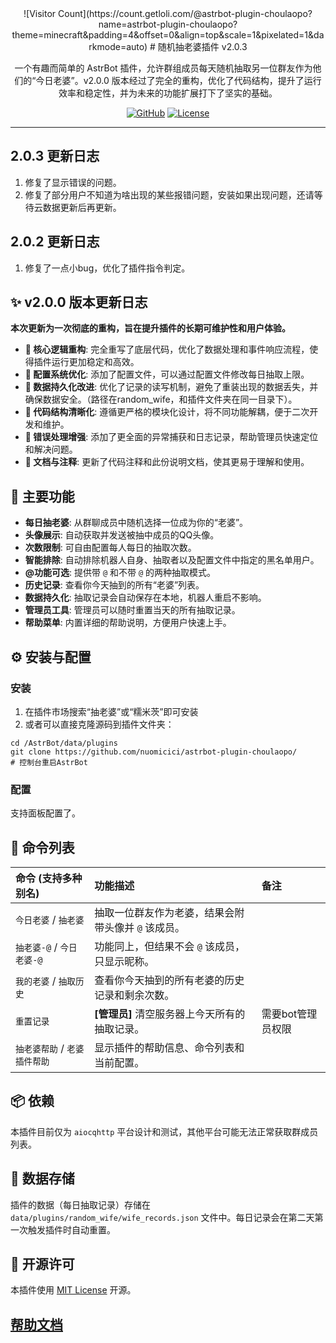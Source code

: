 <div align="center">
![Visitor Count](https://count.getloli.com/@astrbot-plugin-choulaopo?name=astrbot-plugin-choulaopo?theme=minecraft&padding=4&offset=0&align=top&scale=1&pixelated=1&darkmode=auto)  
# 随机抽老婆插件 v2.0.3

一个有趣而简单的 AstrBot 插件，允许群组成员每天随机抽取另一位群友作为他们的“今日老婆”。v2.0.0 版本经过了完全的重构，优化了代码结构，提升了运行效率和稳定性，并为未来的功能扩展打下了坚实的基础。

[![GitHub](https://img.shields.io/badge/GitHub-astrbot--plugin--choulaopo-blue?style=flat-square&logo=github)](https://github.com/astrbot-plugin-choulaopo)
[![License](https://img.shields.io/github/license/nuomicici/astrbot-plugin-choulaopo?style=flat-square)](https://github.com/nuomicici/astrbot-plugin-choulaopo/blob/main/LICENSE)
</div>

---

## 2.0.3 更新日志
1. 修复了显示错误的问题。
2. 修复了部分用户不知道为啥出现的某些报错问题，安装如果出现问题，还请等待云数据更新后再更新。

##  2.0.2 更新日志
1. 修复了一点小bug，优化了插件指令判定。

## ✨ v2.0.0 版本更新日志

**本次更新为一次彻底的重构，旨在提升插件的长期可维护性和用户体验。**

-   **🚀 核心逻辑重构**: 完全重写了底层代码，优化了数据处理和事件响应流程，使得插件运行更加稳定和高效。
-   **🔧 配置系统优化**: 添加了配置文件，可以通过配置文件修改每日抽取上限。
-   **💾 数据持久化改进**: 优化了记录的读写机制，避免了重装出现的数据丢失，并确保数据安全。（路径在random_wife，和插件文件夹在同一目录下）。
-   **🧩 代码结构清晰化**: 遵循更严格的模块化设计，将不同功能解耦，便于二次开发和维护。
-   **🐛 错误处理增强**: 添加了更全面的异常捕获和日志记录，帮助管理员快速定位和解决问题。
-   **📄 文档与注释**: 更新了代码注释和此份说明文档，使其更易于理解和使用。

## 🎯 主要功能

-   **每日抽老婆**: 从群聊成员中随机选择一位成为你的“老婆”。
-   **头像展示**: 自动获取并发送被抽中成员的QQ头像。
-   **次数限制**: 可自由配置每人每日的抽取次数。
-   **智能排除**: 自动排除机器人自身、抽取者以及配置文件中指定的黑名单用户。
-   **@功能可选**: 提供带 `@` 和不带 `@` 的两种抽取模式。
-   **历史记录**: 查看你今天抽到的所有“老婆”列表。
-   **数据持久化**: 抽取记录会自动保存在本地，机器人重启不影响。
-   **管理员工具**: 管理员可以随时重置当天的所有抽取记录。
-   **帮助菜单**: 内置详细的帮助说明，方便用户快速上手。

## ⚙️ 安装与配置

### 安装

1. 在插件市场搜索“抽老婆”或“糯米茨”即可安装
2. 或者可以直接克隆源码到插件文件夹：
```
cd /AstrBot/data/plugins
git clone https://github.com/nuomicici/astrbot-plugin-choulaopo/
# 控制台重启AstrBot
```

### 配置

支持面板配置了。

## 📖 命令列表

| 命令 (支持多种别名) | 功能描述 | 备注 |
| :--- | :--- | :--- |
| `今日老婆` / `抽老婆` | 抽取一位群友作为老婆，结果会附带头像并 `@` 该成员。 | |
| `抽老婆-@` / `今日老婆-@` | 功能同上，但结果不会 `@` 该成员，只显示昵称。 | |
| `我的老婆` / `抽取历史` | 查看你今天抽到的所有老婆的历史记录和剩余次数。 | |
| `重置记录` | **[管理员]** 清空服务器上今天所有的抽取记录。 | 需要bot管理员权限 |
| `抽老婆帮助` / `老婆插件帮助` | 显示插件的帮助信息、命令列表和当前配置。 | |

## 📦 依赖

本插件目前仅为 `aiocqhttp` 平台设计和测试，其他平台可能无法正常获取群成员列表。

## 💾 数据存储

插件的数据（每日抽取记录）存储在 `data/plugins/random_wife/wife_records.json` 文件中。每日记录会在第二天第一次触发插件时自动重置。

## 📜 开源许可

本插件使用 [MIT License](https://opensource.org/licenses/MIT) 开源。

## [帮助文档](https://docs.astrbot.app/)
